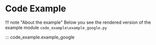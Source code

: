# Code Example

!!! note "About the example"
    Below you see the rendered version of the example module 
    `code_example\example_google.py`


::: code_example.example_google
